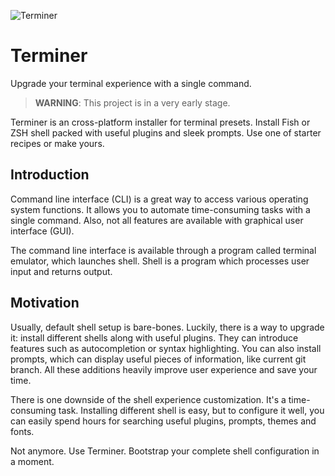 ![Terminer](./assets/logo.png)

# Terminer

Upgrade your terminal experience with a single command.

> **WARNING**: This project is in a very early stage.

Terminer is an cross-platform installer for terminal presets. Install Fish or ZSH shell packed with useful plugins and sleek prompts. Use one of starter recipes or make yours.

## Introduction

Command line interface (CLI) is a great way to access various operating system functions. It allows you to automate time-consuming tasks with a single command. Also, not all features are available with graphical user interface (GUI).

The command line interface is available through a program called terminal emulator, which launches shell. Shell is a program which processes user input and returns output.

## Motivation

Usually, default shell setup is bare-bones. Luckily, there is a way to upgrade it: install different shells along with useful plugins. They can introduce features such as autocompletion or syntax highlighting. You can also install prompts, which can display useful pieces of information, like current git branch. All these additions heavily improve user experience and save your time.

There is one downside of the shell experience customization. It's a time-consuming task. Installing different shell is easy, but to configure it well, you can easily spend hours for searching useful plugins, prompts, themes and fonts.

Not anymore. Use Terminer. Bootstrap your complete shell configuration in a moment.
